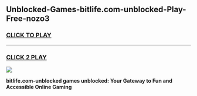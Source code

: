 
## Unblocked-Games-bitlife.com-unblocked-Play-Free-nozo3
<h3>
<a href="https://premium76.site?title=bitlife.com-unblocked&ref=21A">CLICK TO PLAY</a></h3>
<hr>

<h3>
<a href="https://premium76.site?title=bitlife.com-unblocked&ref=21A">CLICK 2 PLAY</a>
  
</h3>

<a href="https://premium76.site?title=bitlife.com-unblocked&ref=21A"><img src="https://clearcache.store/games.png"></a>


**bitlife.com-unblocked games unblocked: Your Gateway to Fun and Accessible Online Gaming**
